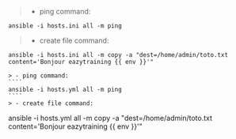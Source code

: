 > - ping command: 
````
ansible -i hosts.ini all -m ping
````
> - create file command: 
`````
ansible -i hosts.ini all -m copy -a "dest=/home/admin/toto.txt content='Bonjour eazytraining {{ env }}'"

> - ping command: 
````
ansible -i hosts.yml all -m ping
````
> - create file command: 
`````
ansible -i hosts.yml all -m copy -a "dest=/home/admin/toto.txt content='Bonjour eazytraining {{ env }}'"
